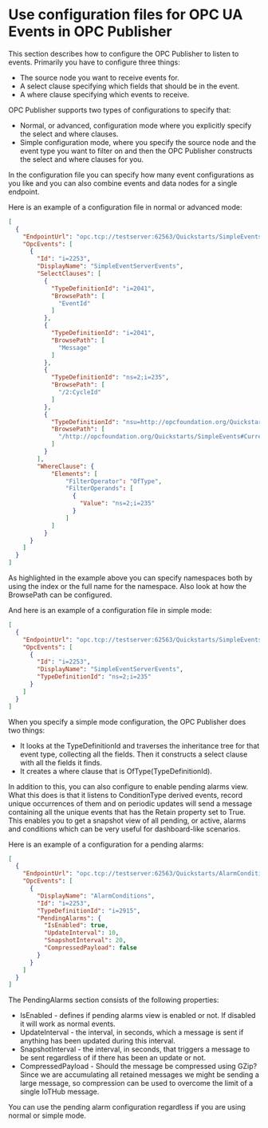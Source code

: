# Use configuration files for OPC UA Events in OPC Publisher

This section describes how to configure the OPC Publisher to listen to events. Primarily you have to configure three things:
* The source node you want to receive events for.
* A select clause specifying which fields that should be in the event.
* A where clause specifying which events to receive.

 OPC Publisher supports two types of configurations to specify that:
* Normal, or advanced, configuration mode where you explicitly specify the select and where clauses.
* Simple configuration mode, where you specify the source node and the event type you want to filter on and then the OPC Publisher constructs the select and where clauses for you.

In the configuration file you can specify how many event configurations as you like and you can also combine events and data nodes for a single endpoint.

Here is an example of a configuration file in normal or advanced mode:
```json
[
  {
    "EndpointUrl": "opc.tcp://testserver:62563/Quickstarts/SimpleEventsServer",
    "OpcEvents": [
      {
        "Id": "i=2253",
        "DisplayName": "SimpleEventServerEvents",
        "SelectClauses": [
          {
            "TypeDefinitionId": "i=2041",
            "BrowsePath": [
              "EventId"
            ]
          },
          {
            "TypeDefinitionId": "i=2041",
            "BrowsePath": [
              "Message"
            ]
          },
          {
            "TypeDefinitionId": "ns=2;i=235",
            "BrowsePath": [
              "/2:CycleId"
            ]
          },
          {
            "TypeDefinitionId": "nsu=http://opcfoundation.org/Quickstarts/SimpleEvents;i=235",
            "BrowsePath": [
              "/http://opcfoundation.org/Quickstarts/SimpleEvents#CurrentStep"
            ]
          }
        ],
        "WhereClause": {
            "Elements": [
                "FilterOperator": "OfType",
                "FilterOperands": [
                  {
                    "Value": "ns=2;i=235"
                  }
                ]
            ]
          }
      }
    ]
  }
]
```
As highlighted in the example above you can specify namespaces both by using the index or the full name for the namespace. Also look at how the BrowsePath can be configured.

And here is an example of a configuration file in simple mode:
```json
[
  {
    "EndpointUrl": "opc.tcp://testserver:62563/Quickstarts/SimpleEventsServer",
    "OpcEvents": [
      {
        "Id": "i=2253",
        "DisplayName": "SimpleEventServerEvents",
        "TypeDefinitionId": "ns=2;i=235" 
      }
    ]
  }
]
```

When you specify a simple mode configuration, the OPC Publisher does two things:
* It looks at the TypeDefinitionId and traverses the inheritance tree for that event type, collecting all the fields. Then it constructs a select clause with all the fields it finds.
* It creates a where clause that is OfType(TypeDefinitionId).

In addition to this, you can also configure to enable pending alarms view. What this does is that it listens to ConditionType derived events, record unique occurrences of them and on periodic updates will send a message containing all the unique events that has the Retain property set to True. This enables you to get a snapshot view of all pending, or active, alarms and conditions which can be very useful for dashboard-like scenarios.

Here is an example of a configuration for a pending alarms:
```json
[
  {
    "EndpointUrl": "opc.tcp://testserver:62563/Quickstarts/AlarmConditionServer",
    "OpcEvents": [
      {
        "DisplayName": "AlarmConditions",
        "Id": "i=2253",
        "TypeDefinitionId": "i=2915",
        "PendingAlarms": {
          "IsEnabled": true,
          "UpdateInterval": 10,
          "SnapshotInterval": 20,
          "CompressedPayload": false
        }
      }
    ]
  }
]
```

The PendingAlarms section consists of the following properties:
* IsEnabled - defines if pending alarms view is enabled or not. If disabled it will work as normal events.
* UpdateInterval - the interval, in seconds, which a message is sent if anything has been updated during this interval.
* SnapshotInterval - the interval, in seconds, that triggers a message to be sent regardless of if there has been an update or not.
* CompressedPayload - Should the message be compressed using GZip? Since we are accumulating all retained messages we might be sending a large message, so compression can be used to overcome the limit of a single IoTHub message.

You can use the pending alarm configuration regardless if you are using normal or simple mode.